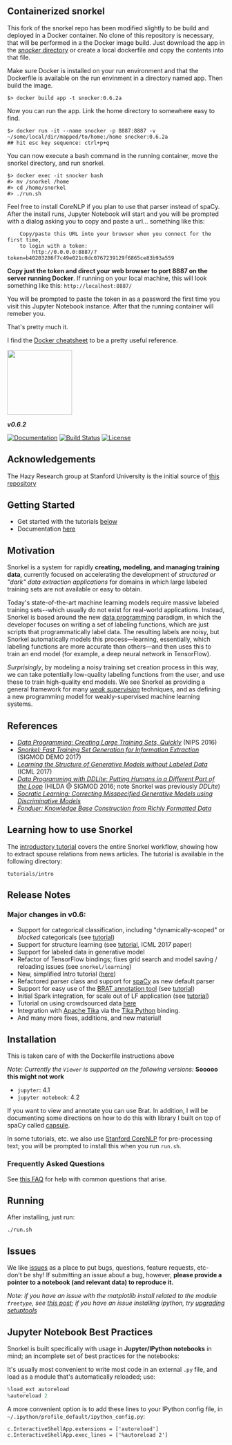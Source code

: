 ## Containerized snorkel
This fork of the snorkel repo has been modified slightly to be build and deployed in a Docker container. No clone of this repository is necessary, that will be performed in a the Docker image build. Just download the app in the [*snocker* directory](https://github.com/DrPinkACN/snorkel/tree/master/snocker/app) or create a local dockerfile and copy the contents into that file.

Make sure Docker is installed on your run environment and that the Dockerfile is available on the run envinment in a directory named app. Then build the image.

```
$> docker build app -t snocker:0.6.2a
```

Now you can run the app. Link the home directory to somewhere easy to find.

```
$> docker run -it --name snocker -p 8887:8887 -v ~/some/local/dir/mapped/to/home:/home snocker:0.6.2a
## hit esc key sequence: ctrl+p+q
```

You can now execute a bash command in the running container, move the snorkel directory, and run snorkel.

```
$> docker exec -it snocker bash
#> mv /snorkel /home
#> cd /home/snorkel
#> ./run.sh
```

Feel free to install CoreNLP if you plan to use that parser instead of spaCy. After the install runs, Jupyter Notebook will start and you will be prompted with a dialog asking you to copy and paste a url... something like this:

```
    Copy/paste this URL into your browser when you connect for the first time,
    to login with a token:
        http://0.0.0.0:8887/?token=b40203286f7c49e021c0dc0767239129f6865ce83b93a559
```

**Copy just the token and direct your web browser to port 8887 on the server running Docker**. If running on your local machine, this will look something like this: `http://localhost:8887/`

You will be prompted to paste the token in as a password the first time you visit this Jupyter Notebook instance. After that the running container will remeber you.

That's pretty much it.

I find the [Docker cheatsheet](https://www.docker.com/sites/default/files/Docker_CheatSheet_08.09.2016_0.pdf) to be a pretty useful reference.

<img src="figs/logo_01.png" width="150"/>


**_v0.6.2_**


[![Documentation](https://readthedocs.org/projects/snorkel/badge/?version=master)](http://snorkel.readthedocs.io/en/master/)
[![Build Status](https://travis-ci.org/HazyResearch/snorkel.svg?branch=master)](https://travis-ci.org/HazyResearch/snorkel)
[![License](https://img.shields.io/badge/License-Apache%202.0-blue.svg)](https://opensource.org/licenses/Apache-2.0)

## Acknowledgements
The Hazy Research group at Stanford University is the initial source of [this repository](https://github.com/HazyResearch/snorkel)

## Getting Started

* Get started with the tutorials [below](#learning-how-to-use-snorkel)
* Documentation [here](http://snorkel.readthedocs.io/en/master/)

## Motivation
Snorkel is a system for rapidly **creating, modeling, and managing training data**, currently focused on accelerating the development of _structured or "dark" data extraction applications_ for domains in which large labeled training sets are not available or easy to obtain.

Today's state-of-the-art machine learning models require massive labeled training sets--which usually do not exist for real-world applications. Instead, Snorkel is based around the new [data programming](https://papers.nips.cc/paper/6523-data-programming-creating-large-training-sets-quickly) paradigm, in which the developer focuses on writing a set of labeling functions, which are just scripts that programmatically label data. The resulting labels are noisy, but Snorkel automatically models this process—learning, essentially, which labeling functions are more accurate than others—and then uses this to train an end model (for example, a deep neural network in TensorFlow).

_Surprisingly_, by modeling a noisy training set creation process in this way, we can take potentially low-quality labeling functions from the user, and use these to train high-quality end models. We see Snorkel as providing a general framework for many [_weak supervision_](http://hazyresearch.github.io/snorkel/blog/weak_supervision.html) techniques, and as defining a new programming model for weakly-supervised machine learning systems.

## References
* _[Data Programming: Creating Large Training Sets, Quickly](https://papers.nips.cc/paper/6523-data-programming-creating-large-training-sets-quickly)_ (NIPS 2016)
* _[Snorkel: Fast Training Set Generation for Information Extraction](http://hazyresearch.github.io/snorkel/pdfs/snorkel_demo.pdf)_ (SIGMOD DEMO 2017)
* _[Learning the Structure of Generative Models without Labeled Data](https://arxiv.org/abs/1703.00854)_ (ICML 2017)
* _[Data Programming with DDLite: Putting Humans in a Different Part of the Loop](http://cs.stanford.edu/people/chrismre/papers/DDL_HILDA_2016.pdf)_ (HILDA @ SIGMOD 2016; note Snorkel was previously <em>DDLite</em>)
* _[Socratic Learning: Correcting Misspecified Generative Models using Discriminative Models](https://arxiv.org/abs/1610.08123)_
* _[Fonduer: Knowledge Base Construction from Richly Formatted Data](https://arxiv.org/abs/1703.05028)_

## Learning how to use Snorkel
The [introductory tutorial](https://github.com/HazyResearch/snorkel/tree/master/tutorials/intro) covers the entire Snorkel workflow, showing how to extract spouse relations from news articles.
The tutorial is available in the following directory:
```
tutorials/intro
```

## Release Notes
### Major changes in v0.6:
* Support for categorical classification, including "dynamically-scoped" or _blocked_ categoricals (see [tutorial](tutorials/advanced/Categorical_Classes.ipynb))
* Support for structure learning (see [tutorial](tutorials/advanced/Structure_Learning.ipynb), ICML 2017 paper)
* Support for labeled data in generative model
* Refactor of TensorFlow bindings; fixes grid search and model saving / reloading issues (see `snorkel/learning`)
* New, simplified Intro tutorial ([here](tutorials/intro))
* Refactored parser class and support for [spaCy](https://spacy.io/) as new default parser
* Support for easy use of the [BRAT annotation tool](http://brat.nlplab.org/) (see [tutorial](tutorials/advanced/BRAT_Annotations.ipynb))
* Initial Spark integration, for scale out of LF application (see [tutorial](tutorials/snark/Snark%20Tutorial.ipynb))
* Tutorial on using crowdsourced data [here](tutorials/crowdsourcing/Crowdsourced_Sentiment_Analysis.ipynb)
* Integration with [Apache Tika](http://tika.apache.org/) via the [Tika Python](http://github.com/chrismattmann/tika-python.git) binding.
* And many more fixes, additions, and new material!

## Installation
This is taken care of with the Dockerfile instructions above

_Note: Currently the `Viewer` is supported on the following versions:_ **Sooooo this might not work**
* `jupyter`: 4.1
* `jupyter notebook`: 4.2

If you want to view and annotate you can use Brat. In addition, I will be documenting some directions on how to do this with library I built on top of spaCy called [capsule](https://github.com/DrPinkACN/Capsule).

In some tutorials, etc. we also use [Stanford CoreNLP](http://stanfordnlp.github.io/CoreNLP/) for pre-processing text; you will be prompted to install this when you run `run.sh`.

### Frequently Asked Questions
See [this FAQ](https://hazyresearch.github.io/snorkel/install_faq) for help with common questions that arise.

## Running
After installing, just run:
```
./run.sh
```

## Issues
We like [issues](https://github.com/HazyResearch/snorkel/issues) as a place to put bugs, questions, feature requests, etc- don't be shy!
If submitting an issue about a bug, however, **please provide a pointer to a notebook (and relevant data) to reproduce it.**

*Note: if you have an issue with the matplotlib install related to the module `freetype`, see [this post](http://stackoverflow.com/questions/20533426/ubuntu-running-pip-install-gives-error-the-following-required-packages-can-no); if you have an issue installing ipython, try [upgrading setuptools](http://stackoverflow.com/questions/35943606/error-on-installing-ipython-for-python-3-sys-platform-darwin-and-platform)*

## Jupyter Notebook Best Practices

Snorkel is built specifically with usage in **Jupyter/IPython notebooks** in mind; an incomplete set of best practices for the notebooks:

It's usually most convenient to write most code in an external `.py` file, and load as a module that's automatically reloaded; use:
```python
%load_ext autoreload
%autoreload 2
```
A more convenient option is to add these lines to your IPython config file, in `~/.ipython/profile_default/ipython_config.py`:
```
c.InteractiveShellApp.extensions = ['autoreload']     
c.InteractiveShellApp.exec_lines = ['%autoreload 2']
```
